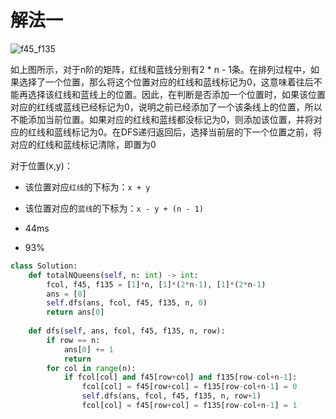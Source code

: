 # 解法一
![f45_f135](https://github.com/arkingc/note/raw/master/pic/leetcode-51-1.png)

如上图所示，对于n阶的矩阵，红线和蓝线分别有2 * n - 1条。在排列过程中，如果选择了一个位置，那么将这个位置对应的红线和蓝线标记为0，这意味着往后不能再选择该红线和蓝线上的位置。因此，在判断是否添加一个位置时，如果该位置对应的红线或蓝线已经标记为0，说明之前已经添加了一个该条线上的位置，所以不能添加当前位置。如果对应的红线和蓝线都没标记为0，则添加该位置，并将对应的红线和蓝线标记为0。在DFS递归返回后，选择当前层的下一个位置之前，将对应的红线和蓝线标记清除，即置为0

对于位置(x,y)：

- 该位置对应`红线`的下标为：`x + y`
- 该位置对应的`蓝线`的下标为：`x - y + (n - 1)`


- 44ms
- 93%
```python
class Solution:
    def totalNQueens(self, n: int) -> int:
        fcol, f45, f135 = [1]*n, [1]*(2*n-1), [1]*(2*n-1)
        ans = [0]
        self.dfs(ans, fcol, f45, f135, n, 0)
        return ans[0]
        
    def dfs(self, ans, fcol, f45, f135, n, row):
        if row == n: 
            ans[0] += 1
            return 
        for col in range(n):
            if fcol[col] and f45[row+col] and f135[row-col+n-1]:
                fcol[col] = f45[row+col] = f135[row-col+n-1] = 0
                self.dfs(ans, fcol, f45, f135, n, row+1)
                fcol[col] = f45[row+col] = f135[row-col+n-1] = 1
```